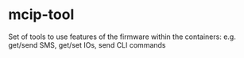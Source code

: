 # mcip-tool
Set of tools to use features of the firmware within the containers: e.g. get/send SMS, get/set IOs, send CLI commands 
